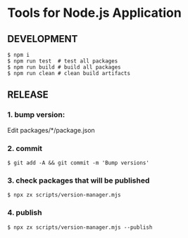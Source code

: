 # Tools for Node.js Application

## DEVELOPMENT

```
$ npm i
$ npm run test  # test all packages
$ npm run build # build all packages
$ npm run clean # clean build artifacts
```

## RELEASE

### 1. bump version:

Edit packages/\*/package.json

### 2. commit

```
$ git add -A && git commit -m 'Bump versions'
```

### 3. check packages that will be published

```
$ npx zx scripts/version-manager.mjs
```

### 4. publish

```
$ npx zx scripts/version-manager.mjs --publish
```
